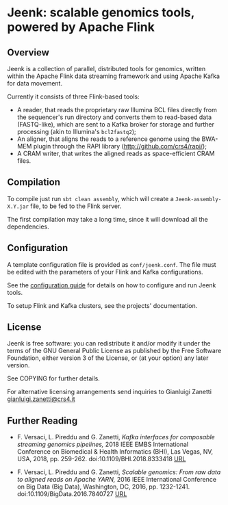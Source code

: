# Jeenk: scalable genomics tools, powered by Apache Flink

## Overview

Jeenk is a collection of parallel, distributed tools for genomics,
written within the Apache Flink data streaming framework and using
Apache Kafka for data movement.

Currently it consists of three Flink-based tools:

* A reader, that reads the proprietary raw Illumina BCL files directly
  from the sequencer's run directory and converts them to read-based
  data (FASTQ-like), which are sent to a Kafka broker for storage and
  further processing (akin to Illumina's `bcl2fastq2`);
* An aligner, that aligns the reads to a reference genome using the
  BWA-MEM plugin through the RAPI library
  (http://github.com/crs4/rapi/);
* A CRAM writer, that writes the aligned reads as space-efficient CRAM
  files.

## Compilation

To compile just run `sbt clean assembly`, which will create a
`Jeenk-assembly-X.Y.jar` file, to be fed to the Flink server.

The first compilation may take a long time, since it will download all
the dependencies.

## Configuration

A template configuration file is provided as `conf/jeenk.conf`. The
file must be edited with the parameters of your Flink and Kafka
configurations.

See the [configuration guide](CONFIGURATION.md) for details on how to
configure and run Jeenk tools.

To setup Flink and Kafka clusters, see the projects' documentation.

## License

Jeenk is free software: you can redistribute it and/or modify it under
the terms of the GNU General Public License as published by the Free
Software Foundation, either version 3 of the License, or (at your
option) any later version.

See COPYING for further details.

For alternative licensing arrangements send inquiries to Gianluigi
Zanetti <gianluigi.zanetti@crs4.it>

## Further Reading

- F. Versaci, L. Pireddu and G. Zanetti, *Kafka interfaces for
  composable streaming genomics pipelines,* 2018 IEEE EMBS
  International Conference on Biomedical & Health Informatics (BHI),
  Las Vegas, NV, USA, 2018, pp. 259-262.  doi:10.1109/BHI.2018.8333418
  [URL](http://ieeexplore.ieee.org/stamp/stamp.jsp?tp=&arnumber=8333418&isnumber=8333343)

- F. Versaci, L. Pireddu and G. Zanetti, *Scalable genomics: From raw
  data to aligned reads on Apache YARN,* 2016 IEEE International
  Conference on Big Data (Big Data), Washington, DC, 2016,
  pp. 1232-1241.  doi:10.1109/BigData.2016.7840727
  [URL](http://ieeexplore.ieee.org/stamp/stamp.jsp?tp=&arnumber=7840727&isnumber=7840573)

